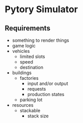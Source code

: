 # Pytory Simulator

## Requirements
- something to render things
- game logic
- vehicles
  - limited slots
  - speed
  - destination
- buildings
  - factories
    - input and/or output
    - requests
    - production states
  - parking lot
- resources
  - stackable
    - stack size